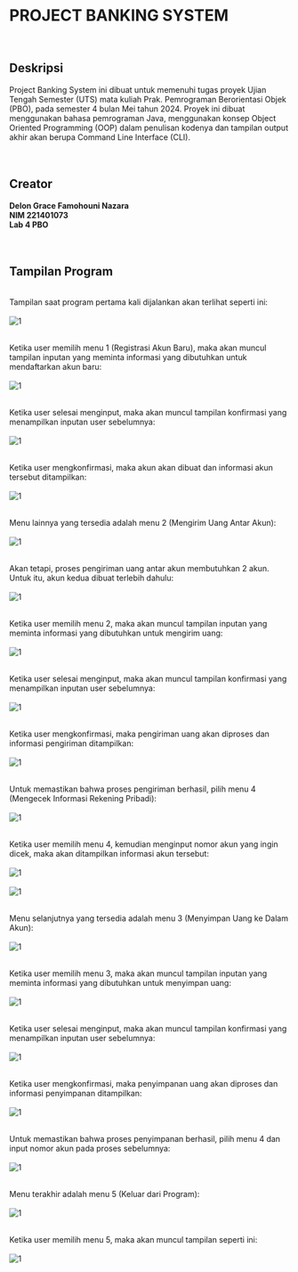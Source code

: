 # PROJECT BANKING SYSTEM
<br>

## Deskripsi
Project Banking System ini dibuat untuk memenuhi tugas proyek Ujian Tengah Semester (UTS) mata kuliah Prak. Pemrograman Berorientasi Objek (PBO), pada semester 4 bulan Mei tahun 2024. Proyek ini dibuat menggunakan bahasa pemrograman Java, menggunakan konsep Object Oriented Programming (OOP) dalam penulisan kodenya dan tampilan output akhir akan berupa Command Line Interface (CLI).
<br><br><br>

## Creator
**Delon Grace Famohouni Nazara**<br>
**NIM 221401073**<br>
**Lab 4 PBO**<br>
<br><br>

## Tampilan Program
<br>Tampilan saat program pertama kali dijalankan akan terlihat seperti ini:<br><br>
![1](Screenshot/1.png)

<br>Ketika user memilih menu 1 (Registrasi Akun Baru), maka akan muncul tampilan inputan yang meminta informasi yang dibutuhkan untuk mendaftarkan akun baru:<br><br>
![1](Screenshot/2.png)

<br>Ketika user selesai menginput, maka akan muncul tampilan konfirmasi yang menampilkan inputan user sebelumnya:<br><br>
![1](Screenshot/3.png)

<br>Ketika user mengkonfirmasi, maka akun akan dibuat dan informasi akun tersebut ditampilkan:<br><br>
![1](Screenshot/4.png)

<br>Menu lainnya yang tersedia adalah menu 2 (Mengirim Uang Antar Akun):<br><br>
![1](Screenshot/5.png)

<br>Akan tetapi, proses pengiriman uang antar akun membutuhkan 2 akun. Untuk itu, akun kedua dibuat terlebih dahulu:<br><br>
![1](Screenshot/6.png)

<br>Ketika user memilih menu 2, maka akan muncul tampilan inputan yang meminta informasi yang dibutuhkan untuk mengirim uang:<br><br>
![1](Screenshot/7.png)

<br>Ketika user selesai menginput, maka akan muncul tampilan konfirmasi yang menampilkan inputan user sebelumnya:<br><br>
![1](Screenshot/8.png)

<br>Ketika user mengkonfirmasi, maka pengiriman uang akan diproses dan informasi pengiriman ditampilkan:<br><br>
![1](Screenshot/9.png)

<br>Untuk memastikan bahwa proses pengiriman berhasil, pilih menu 4 (Mengecek Informasi Rekening Pribadi):<br><br>
![1](Screenshot/10.png)

<br>Ketika user memilih menu 4, kemudian menginput nomor akun yang ingin dicek, maka akan ditampilkan informasi akun tersebut:<br><br>
![1](Screenshot/11.png)<br><br>
![1](Screenshot/12.png)

<br>Menu selanjutnya yang tersedia adalah menu 3 (Menyimpan Uang ke Dalam Akun):<br><br>
![1](Screenshot/13.png)

<br>Ketika user memilih menu 3, maka akan muncul tampilan inputan yang meminta informasi yang dibutuhkan untuk menyimpan uang:<br><br>
![1](Screenshot/14.png)

<br>Ketika user selesai menginput, maka akan muncul tampilan konfirmasi yang menampilkan inputan user sebelumnya:<br><br>
![1](Screenshot/15.png)

<br>Ketika user mengkonfirmasi, maka penyimpanan uang akan diproses dan informasi penyimpanan ditampilkan:<br><br>
![1](Screenshot/16.png)

<br>Untuk memastikan bahwa proses penyimpanan berhasil, pilih menu 4 dan input nomor akun pada proses sebelumnya:<br><br>
![1](Screenshot/17.png)

<br>Menu terakhir adalah menu 5 (Keluar dari Program):<br><br>
![1](Screenshot/18.png)

<br>Ketika user memilih menu 5, maka akan muncul tampilan seperti ini:<br><br>
![1](Screenshot/19.png)
